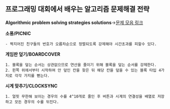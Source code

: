 프로그래밍 대회에서 배우는 알고리즘 문제해결 전략
--------------------------------------------------
**Algorithmic problem solving strategies solutions**->[문제 모음 링크](https://algospot.com/judge/problem/list/?author=JongMan)

**소풍/PICNIC**
```
- 짝지어진 친구들의 번호가 오름차순으로 정렬되도록 강제해야 시간초과를 피할수 있다.
```
**게임판 덮기/BOARDCOVER**
```
1. 블록을 덮는 순서는 상관없으므로 연산을 줄이기 위해 블록을 덮는 순서를 강제한다.
2. 왼쪽 위에서부터 시작하여 안 덮인 칸을 찾은 뒤 해당 칸을 덮을 수 있는 블록 타입 4가지로 각각 가지를 뻗는다. 
```
**시계 맞추기/CLOCKSYNC**
```
1. 얼핏 무한해 보이는 경우의 수를 4^10개로 줄인 후 버튼과 시계의 연결성을 배열로 저장하고 모든 경우의 수를 뒤진다.
```
